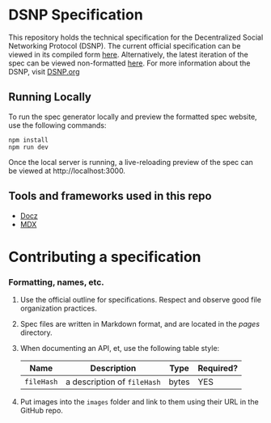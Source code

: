 # DSNP Specification

This repository holds the technical specification for the Decentralized Social Networking Protocol (DSNP).
The current official specification can be viewed in its compiled form [here](https://spec.dsnp.org).
Alternatively, the latest iteration of the spec can be viewed non-formatted [here](https://github.com/LibertyDSNP/spec/tree/main/pages).
For more information about the DSNP, visit [DSNP.org](https://www.dsnp.org)

## Running Locally

To run the spec generator locally and preview the formatted spec website, use the following commands:

```
npm install
npm run dev
```

Once the local server is running, a live-reloading preview of the spec can be viewed at http://localhost:3000.

## Tools and frameworks used in this repo
* [Docz](https://www.docz.site/)
* [MDX](https://mdxjs.com/)

# Contributing a specification

### Formatting, names, etc.
1. Use the official outline for specifications. Respect and observe good file organization practices.
1. Spec files are written in Markdown format, and are located in the _pages_ directory.
1. When documenting an API, et, use the following table style:

   | Name | Description | Type | Required? |
   | --- | --- | --- | --- |
   | `fileHash` | a description of `fileHash` | bytes | YES |
1. Put images into the `images` folder and link to them using their URL in the GitHub repo.
